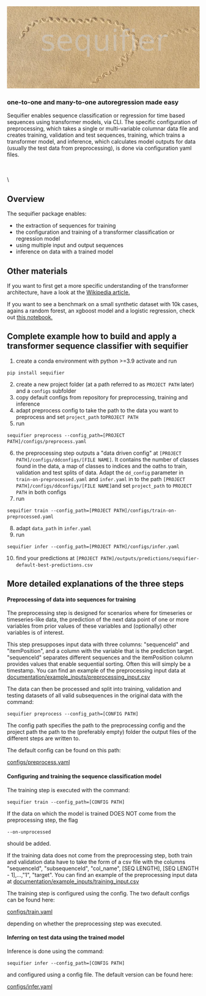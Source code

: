 <img src="./design/sequifier.png">


### one-to-one and many-to-one autoregression made easy

Sequifier enables sequence classification or regression for time based sequences using transformer models, via CLI.
The specific configuration of preprocessing, which takes a single or multi-variable columnar data file and creates
training, validation and test sequences, training, which trains a transformer model, and inference, which calculates
model outputs for data (usually the test data from preprocessing), is done via configuration yaml files.

\
\
\
## Overview
The sequifier package enables:
  - the extraction of sequences for training
  - the configuration and training of a transformer classification or regression model
  - using multiple input and output sequences
  - inference on data with a trained model


## Other materials 
If you want to first get a more specific understanding of the transformer architecture, have a look at
the [Wikipedia article.](https://en.wikipedia.org/wiki/Transformer_(machine_learning_model))

If you want to see a benchmark on a small synthetic dataset with 10k cases, agains a random forest,
an xgboost model and a logistic regression, check out [this notebook.](./documentation/demos/benchmark-small-data.ipynb)


## Complete example how to build and apply a transformer sequence classifier with sequifier

1. create a conda environment with python >=3.9 activate and run
```console
pip install sequifier
```
2. create a new project folder (at a path referred to as `PROJECT PATH` later) and a `configs` subfolder
3. copy default configs from repository for preprocessing, training and inference
4. adapt preprocess config to take the path to the data you want to preprocess and set `project_path` to`PROJECT PATH`
5. run 
```console
sequifier preprocess --config_path=[PROJECT PATH]/configs/preprocess.yaml
```
6. the preprocessing step outputs a "data driven config" at `[PROJECT PATH]/configs/ddconfigs/[FILE NAME]`. It contains the number of classes found in the data, a map of classes to indices and the oaths to train, validation and test splits of data. Adapt the `dd_config` parameter in `train-on-preprocessed.yaml` and `infer.yaml` in to the path `[PROJECT PATH]/configs/ddconfigs/[FILE NAME]`and set `project_path` to `PROJECT PATH` in both configs
7. run
```console
sequifier train --config_path=[PROJECT PATH]/configs/train-on-preprocessed.yaml
```
8. adapt `data_path` in `infer.yaml`
9. run
```console
sequifier infer --config_path=[PROJECT PATH]/configs/infer.yaml
```
10. find your predictions at `[PROJECT PATH]/outputs/predictions/sequifier-default-best-predictions.csv`


## More detailed explanations of the three steps
#### Preprocessing of data into sequences for training

The preprocessing step is designed for scenarios where for timeseries or timeseries-like data,
the prediction of the next data point of one or more variables from prior values of these
variables and (optionally) other variables is of interest.

This step presupposes input data with three columns: "sequenceId" and "itemPosition", and a column
with the variable that is the prediction target.
"sequenceId" separates different sequences and the itemPosition column
provides values that enable sequential sorting. Often this will simply be a timestamp.
You can find an example of the preprocessing input data at [documentation/example_inputs/preprocessing_input.csv](./documentation/example_inputs/preprocessing_input.csv)

The data can then be processed and split into training, validation and testing datasets of all
valid subsequences in the original data with the command:

```console
sequifier preprocess --config_path=[CONFIG PATH]
```

The config path specifies the path to the preprocessing config and the project
path the path to the (preferably empty) folder the output files of the different
steps are written to.

The default config can be found on this path:

[configs/preprocess.yaml](./configs/preprocess.yaml)



#### Configuring and training the sequence classification model

The training step is executed with the command:

```console
sequifier train --config_path=[CONFIG PATH]
```

If the data on which the model is trained DOES NOT come from the preprocessing step, the flag

```console
--on-unprocessed
```

should be added.

If the training data does not come from the preprocessing step, both train and validation
data have to take the form of a csv file with the columns "sequenceId", "subsequenceId", "col_name", [SEQ LENGTH], [SEQ LENGTH - 1],...,"1", "target".
You can find an example of the preprocessing input data at [documentation/example_inputs/training_input.csv](./documentation/example_inputs/training_input.csv)

The training step is configured using the config. The two default configs can be found here:

[configs/train.yaml](./configs/train.yaml)

depending on whether the preprocessing step was executed.


#### Inferring on test data using the trained model

Inference is done using the command:

```console
sequifier infer --config_path=[CONFIG PATH]
```

and configured using a config file. The default version can be found here:

[configs/infer.yaml](./configs/infer.yaml)

